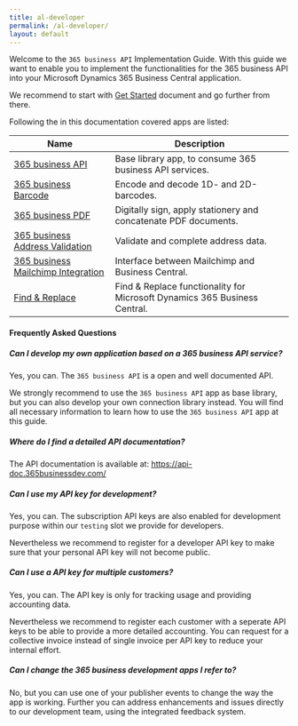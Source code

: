 ```yaml
---
title: al-developer
permalink: /al-developer/
layout: default
---
```

Welcome to the `365 business API` Implementation Guide. With this guide we want to enable you to implement the functionalities for the 365 business API into your Microsoft Dynamics 365 Business Central application.

We recommend to start with [Get Started](./get-started.md) document and go further from there.

Following the in this documentation covered apps are listed:

| Name | Description |
| --- | --- |
| [365 business API](./365businessapi/README.md) | Base library app, to consume 365 business API services. |
| [365 business Barcode](./365businessbarcode/README.md) | Encode and decode 1D- and 2D-barcodes. |
| [365 business PDF](./365businesspdf/README.md) | Digitally sign, apply stationery and concatenate PDF documents. |
| [365 business Address Validation](./365businessaddressvalidation/README.md) | Validate and complete address data. |
| [365 business Mailchimp Integration](./365businessmailchimpintegration/README.md) | Interface between Mailchimp and Business Central. |
| [Find & Replace](./find-and-replace/README.md) | Find & Replace functionality for Microsoft Dynamics 365 Business Central. |

#### Frequently Asked Questions

##### Can I develop my own application based on a 365 business API service?
Yes, you can. The `365 business API` is a open and well documented API.

We strongly recommend to use the `365 business API` app as base library, but you can also develop your own connection library instead. You will find all necessary information to learn how to use the `365 business API` app at this guide.

##### Where do I find a detailed API documentation?
The API documentation is available at: https://api-doc.365businessdev.com/

##### Can I use my API key for development?
Yes, you can. The subscription API keys are also enabled for development purpose within our `testing` slot we provide for developers.

Nevertheless we recommend to register for a developer API key to make sure that your personal API key will not become public.

##### Can I use a API key for multiple customers?
Yes, you can. The API key is only for tracking usage and providing accounting data.

Nevertheless we recommend to register each customer with a seperate API keys to be able to provide a more detailed accounting. You can request for a collective invoice instead of single invoice per API key to reduce your internal effort.

##### Can I change the 365 business development apps I refer to?
No, but you can use one of your publisher events to change the way the app is working. Further you can address enhancements and issues directly to our development team, using the integrated feedback system.